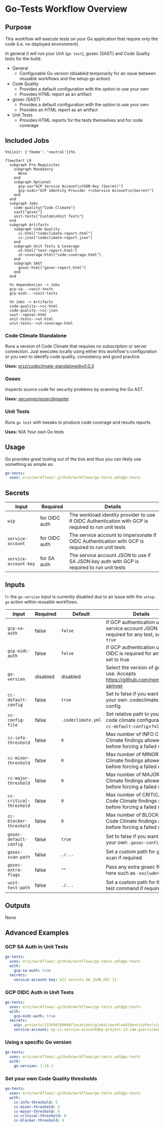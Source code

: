 # Go-Tests Workflow Overview

## Purpose

This workflow will execute tests on your Go application that require only the code (i.e. no deployed environment).

In general it will run your Unit (`go test`), gosec (SAST) and Code Quality tests for the build.

- General
  - Configurable Go version (disabled temporarily for an issue between reusable workflows and the setup-go action)
- Code Quality
  - Provides a default configuration with the option to use your own
  - Provides HTML report as an artifact
- gosec (SAST)
  - Provides a default configuration with the option to use your own
  - Provides an HTML report as an artifact
- Unit Tests
  - Provides HTML reports for the tests themselves and for code coverage

## Included Jobs

```mermaid
%%{init: {'theme': 'neutral'}}%%

flowchart LR
  subgraph Pre-Requisites
    subgraph Mandatory
      None
    end
    subgraph Optional
      gcp-sa>"GCP Service Account\nJSON Key (Secret)"]
      gcp-oidc>"GCP Identity Provider +\nService Account\n(Secret)"]
    end
  end
  subgraph Jobs
    code-quality{"Code Climate"}
    sast{"gosec"}
    unit-tests{"Custom\nUnit Tests"}
  end
  subgraph Artifacts
    subgraph Code Quality
      cc-html["codeclimate-report.html"]
      cc-json["codeclimate-report.json"]
    end
    subgraph Unit Tests & Coverage
      ut-html["test-report.html"]
      ut-coverage-html["code-coverage.html"]
    end
    subgraph SAST
      gosec-html["gosec-report.html"]
    end
  end

  %% dependencies -> Jobs
  gcp-sa-.->unit-tests
  gcp-oidc-.->unit-tests
  
  %% Jobs -> Artifacts
  code-quality-->cc-html
  code-quality-->cc-json
  sast-->gosec-html
  unit-tests-->ut-html
  unit-tests-->ut-coverage-html
```

### Code Climate Standalone

Runs a version of Code Climate that requires no subscription or server connection. Just executes locally using either this workflow's configuration or you own to identify code quality, consistency and good practice.

**Uses:** [erzz/codeclimate-standalone@v0.0.3](https://github.com/erzz/codeclimate-standalone)

### Gosec

Inspects source code for security problems by scanning the Go AST.

**Uses:** [securego/gosec@master](https://github.com/securego/gosec)


### Unit Tests

Runs `go test` with tweaks to produce code coverage and results reports

**Uses:** N/A Your own Go tests

## Usage

Go provides great tooling out of the box and thus you can likely use something as simple as:

```yaml
go-tests:
  uses: erzz/workflows/.github/workflows/go-tests.yml@go-tests
```

## Secrets

| Input                  | Required      | Details                                                                                             |
| ---------------------- | ------------- | --------------------------------------------------------------------------------------------------- |
| `wip`                  | for OIDC auth | The workload identity provider to use if OIDC Authentication with GCP is required to run unit tests |
| `service-account`      | for OIDC auth | The service account to impersonate if OIDC Authentication with GCP is required to run unit tests    |
| `service-account-key`  | for SA auth   | The service account JSON to use if SA JSON key auth with GCP is required to run unit tests          |

## Inputs

!> the `go-version` input is currently disabled due to an issue with the `setup-go` action within reusable workflows.

| Input                   | Required | Default            | Details                                                                                        |
| ----------------------- | -------- | ------------------ | ---------------------------------------------------------------------------------------------- |
| `gcp-sa-auth`           | false    | `false`            | If GCP authentication using a service account JSON key is required for any test, set to `true` |
| `gcp-oidc-auth`         | false    | `false`            | If GCP authentication using OIDC is required for any test, set to true                         |
| `go-version`            | disabled | disabled           | Select the version of go to use. Accepts https://github.com/npm/node-semver                    |
| `cc-default-config`     | false    | `true`             | Set to false if you want to use your own .codeclimate.yml config                               |
| `cc-config-file`        | false    | `.codeclimate.yml` | Set relative path to your own code climate configuration if `cc-default-config`=`false`        |
| `cc-info-threshold`     | false    | `0`                | Max number of INFO Code Climate findings allowed before forcing a failed result                |
| `cc-minor-threshold`    | false    | `0`                | Max number of MINOR Code Climate findings allowed before forcing a failed result               |
| `cc-major-threshold`    | false    | `0`                | Max number of MAJOR Code Climate findings allowed before forcing a failed result               |
| `cc-critical-threshold` | false    | `0`                | Max number of CRITICAL Code Climate findings allowed before forcing a failed result            |
| `cc-blocker-threshold`  | false    | `0`                | Max number of BLOCKER Code Climate findings allowed before forcing a failed result             |
| `gosec-default-config`  | false    | `true`             | Set to false if you want to use your own `.gosec-config.json`                                  |
| `gosec-scan-path`       | false    | `./...`            | Set a custom path for gosec to scan if required                                                |
| `gosec-extra-flags`     | false    | `""`               | Pass any extra gosec flags here such as `-exclude=G104`                                        |
| `unit-test-path`        | false    | `./...`            | Set a custom path for the go test command if required                                          |

## Outputs

None

## Advanced Examples

### GCP SA Auth in Unit Tests

```yaml
go-tests:
  uses: erzz/workflows/.github/workflows/go-tests.yml@go-tests
  with:
    gcp-sa-auth: true
  secrets:
    service-account-key: ${{ secrets.SA_JSON_KEY }}
```

### GCP OIDC Auth in Unit Tests

```yaml
go-tests:
  uses: erzz/workflows/.github/workflows/go-tests.yml@go-tests
  with:
    gcp-oidc-auth: true
  secrets:
    wip: projects/123456789000/locations/global/workloadIdentityPools/github/providers/github
    service-account: my-ci-service-account@my-project-id.iam.gserviceaccount.com
```

### Using a specific Go version

```yaml
go-tests:
  uses: erzz/workflows/.github/workflows/go-tests.yml@go-tests
  with:
    go-version: 1.16.2
```

### Set your own Code Quality thresholds

```yaml
go-tests:
  uses: erzz/workflows/.github/workflows/go-tests.yml@go-tests
  with:
    cc-info-threshold: 5
    cc-minor-threshold: 3
    cc-major-threshold: 0
    cc-critical-threshold: 0
    cc-blocker-threshold: 0
```
